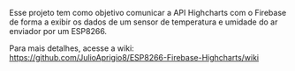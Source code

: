 Esse projeto tem  como objetivo comunicar a API Highcharts com o Firebase de forma a exibir os dados de um sensor de temperatura e umidade do ar enviador por um ESP8266.

Para mais detalhes, acesse a wiki:
https://github.com/JulioAprigio8/ESP8266-Firebase-Highcharts/wiki

